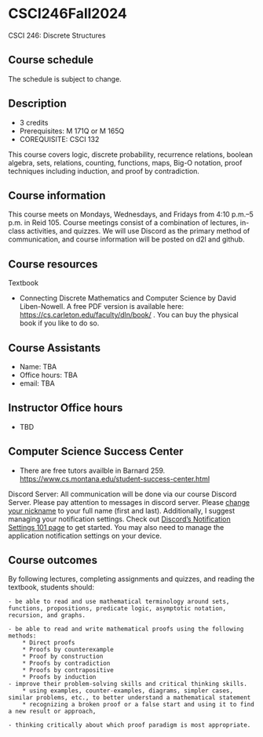 # CSCI246Fall2024
CSCI 246: Discrete Structures

## Course schedule
The schedule is subject to change.


## Description
- 3 credits
- Prerequisites: M 171Q or M 165Q
- COREQUISITE: CSCI 132

This course covers logic, discrete probability, recurrence relations, boolean algebra, sets, relations, counting, functions, maps, Big-O notation, proof techniques including induction, and proof by contradiction.

## Course information
This course meets on Mondays, Wednesdays, and Fridays from 4:10 p.m.–5 p.m. in Reid 105. Course meetings consist of a combination of lectures, in-class activities, and quizzes. We will use Discord as the primary method of communication, and course information will be posted on d2l and github.

## Course resources

Textbook
* Connecting Discrete Mathematics and Computer Science by David Liben-Nowell. A free PDF version is available here: https://cs.carleton.edu/faculty/dln/book/ . You can buy the physical book if you like to do so. 

## Course Assistants
- Name: TBA
- Office hours: TBA
- email: TBA


## Instructor Office hours
- TBD


## Computer Science Success Center
- There are free tutors availble in Barnard 259. https://www.cs.montana.edu/student-success-center.html

Discord Server: All communication will be done via our course Discord Server. Please pay attention to messages in discord server. Please [change your nickname](https://support.discord.com/hc/en-us/articles/219070107-Server-Nicknames#:~:text=If%20you're%20on%20the,new%20nickname%20of%20your%20choice!) to your full name (first and last). Additionally, I suggest managing your notification settings. Check out [Discord’s Notification Settings 101 page](https://support.discord.com/hc/en-us/articles/215253258-Notifications-Settings-101) to get started. You may also need to manage the application notification settings on your device.

## Course outcomes
By following lectures, completing assignments and quizzes, and reading the textbook, students should:

	- be able to read and use mathematical terminology around sets, functions, propositions, predicate logic, asymptotic notation, recursion, and graphs.
	
	- be able to read and write mathematical proofs using the following methods:
		* Direct proofs
		* Proofs by counterexample
		* Proof by construction
		* Proofs by contradiction
		* Proofs by contrapositive
		* Proofs by induction
	- improve their problem-solving skills and critical thinking skills.
		* using examples, counter-examples, diagrams, simpler cases, similar problems, etc., to better understand a mathematical statement
		* recognizing a broken proof or a false start and using it to find a new result or approach,
		
  	- thinking critically about which proof paradigm is most appropriate.
